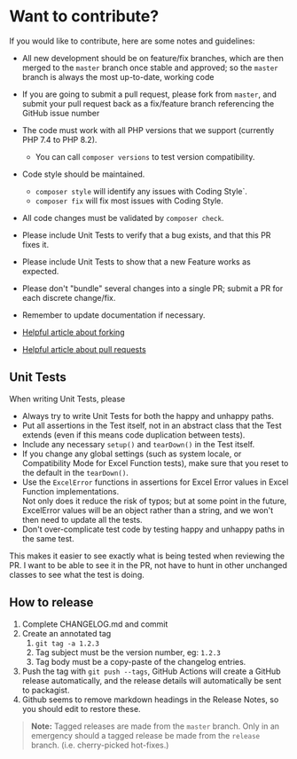 # Want to contribute?

If you would like to contribute, here are some notes and guidelines:

- All new development should be on feature/fix branches, which are then merged to the `master` branch once stable and approved; so the `master` branch is always the most up-to-date, working code
- If you are going to submit a pull request, please fork from `master`, and submit your pull request back as a fix/feature branch referencing the GitHub issue number
- The code must work with all PHP versions that we support (currently PHP 7.4 to PHP 8.2).
  - You can call `composer versions` to test version compatibility.
- Code style should be maintained.
  - `composer style` will identify any issues with Coding Style`.
  - `composer fix` will fix most issues with Coding Style.
- All code changes must be validated by `composer check`.
- Please include Unit Tests to verify that a bug exists, and that this PR fixes it.
- Please include Unit Tests to show that a new Feature works as expected.
- Please don't "bundle" several changes into a single PR; submit a PR for each discrete change/fix.
- Remember to update documentation if necessary.

- [Helpful article about forking](https://help.github.com/articles/fork-a-repo/ "Forking a GitHub repository")
- [Helpful article about pull requests](https://help.github.com/articles/using-pull-requests/ "Pull Requests")

## Unit Tests

When writing Unit Tests, please

- Always try to write Unit Tests for both the happy and unhappy paths.
- Put all assertions in the Test itself, not in an abstract class that the Test extends (even if this means code duplication between tests).
- Include any necessary `setup()` and `tearDown()` in the Test itself.
- If you change any global settings (such as system locale, or Compatibility Mode for Excel Function tests), make sure that you reset to the default in the `tearDown()`.
- Use the `ExcelError` functions in assertions for Excel Error values in Excel Function implementations.
  <br />Not only does it reduce the risk of typos; but at some point in the future, ExcelError values will be an object rather than a string, and we won't then need to update all the tests.
- Don't over-complicate test code by testing happy and unhappy paths in the same test.

This makes it easier to see exactly what is being tested when reviewing the PR. I want to be able to see it in the PR, not have to hunt in other unchanged classes to see what the test is doing.

## How to release

1. Complete CHANGELOG.md and commit
2. Create an annotated tag
   1. `git tag -a 1.2.3`
   2. Tag subject must be the version number, eg: `1.2.3`
   3. Tag body must be a copy-paste of the changelog entries.
3. Push the tag with `git push --tags`, GitHub Actions will create a GitHub release automatically, and the release details will automatically be sent to packagist.
4. Github seems to remove markdown headings in the Release Notes, so you should edit to restore these.

> **Note:** Tagged releases are made from the `master` branch. Only in an emergency should a tagged release be made from the `release` branch. (i.e. cherry-picked hot-fixes.)
